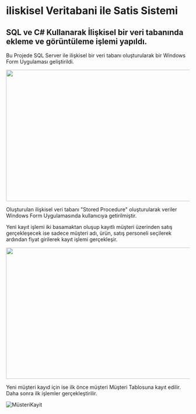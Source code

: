 # iliskisel Veritabani ile Satis Sistemi

## SQL ve C# Kullanarak İlişkisel bir veri tabanında ekleme ve görüntüleme işlemi yapıldı.

Bu Projede SQL Server ile ilişkisel bir veri tabanı oluşturularak bir Windows Form Uygulaması geliştirildi.

<img src="https://user-images.githubusercontent.com/43731116/112793602-3bdbe080-906e-11eb-8e4d-2a41264f869b.PNG" width="720" height="360">

Oluşturulan ilişkisel veri tabanı "Stored Procedure" oluşturularak veriler Windows Form Uygulamasında kullanıcıya getirilmiştir.


Yeni kayıt işlemi iki basamaktan oluşup kayıtlı müşteri üzerinden satış gerçekleşecek ise sadece müşteri adı, ürün, satış personeli seçilerek 
ardından fiyat girilerek kayıt işlemi gerçekleşir.

<img src="https://user-images.githubusercontent.com/43731116/112793603-3c747700-906e-11eb-8c28-8d9f78471085.PNG" width="720" height="360">

Yeni müşteri kayıd için ise ilk önce müşteri Müşteri Tablosuna kayıt edilir. Daha sonra ilk işlemler gerçekleştirilir. 

![MüsteriKayit](https://user-images.githubusercontent.com/43731116/112793597-3aaab380-906e-11eb-8b21-d1722121ee9d.PNG)






